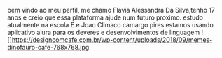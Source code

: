 bem vindo ao meu perfil, me chamo Flavia Alessandra Da Silva,tenho 17 anos e creio que essa plataforma ajude num futuro proximo. 
estudo atualmente na escola E.e Joao Climaco camargo pires
estamos usando  aplicativo alura para os  deveres e desenvolvimentos de linguagem
 ![]https://designcomcafe.com.br/wp-content/uploads/2018/09/memes-dinofauro-cafe-768x768.jpg

